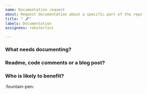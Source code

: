 ```yaml
---
name: Documentation request
about: Request documentation about a specific part of the repo
title: " 🖋"
labels: Documentation
assignees: robsterlini

---
```


### What needs documenting?


### Readme, code comments or a blog post?


### Who is likely to benefit?


:fountain-pen:
